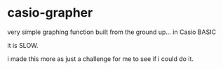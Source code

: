 # casio-grapher
very simple graphing function built from the ground up... in Casio BASIC

it is SLOW.

i made this more as just a challenge for me to see if i could do it.
